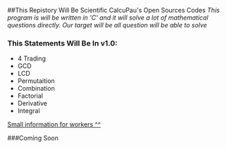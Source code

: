 ##This Repistory Will Be Scientific CalcuPau's Open Sources Codes
*This program is will be written in 'C' and it will solve a lot of mathematical questions directly.*
*Our target will be all question will be able to solve*

### This Statements Will Be In v1.0:
 - 4 Trading
 - GCD
 - LCD
 - Permutaition
 - Combination
 - Factorial
 - Derivative 
 - Integral


[Small information for workers ^^](https://github.com/SmallProjectsPau/CalcuPau/info.txt)

###Coming Soon
